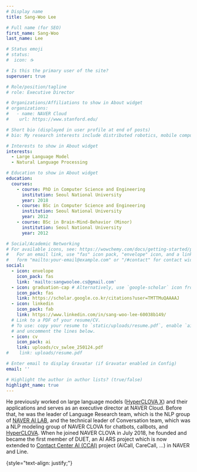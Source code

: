 ```yaml
---
# Display name
title: Sang-Woo Lee

# Full name (for SEO)
first_name: Sang-Woo
last_name: Lee

# Status emoji
# status:
#  icon: ☕️

# Is this the primary user of the site?
superuser: true

# Role/position/tagline
# role: Executive Director

# Organizations/Affiliations to show in About widget
# organizations:
#   - name: NAVER Cloud
#    url: https://www.stanford.edu/

# Short bio (displayed in user profile at end of posts)
# bio: My research interests include distributed robotics, mobile computing and programmable matter.

# Interests to show in About widget
interests:
  - Large Language Model
  - Natural Language Processing

# Education to show in About widget
education:
  courses:
    - course: PhD in Computer Science and Engineering
      institution: Seoul National University
      year: 2018
    - course: BSc in Computer Science and Engineering
      institution: Seoul National University
      year: 2012
    - course: BSc in Brain-Mind-Behavior (Minor)
      institution: Seoul National University
      year: 2012

# Social/Academic Networking
# For available icons, see: https://wowchemy.com/docs/getting-started/page-builder/#icons
#   For an email link, use "fas" icon pack, "envelope" icon, and a link in the
#   form "mailto:your-email@example.com" or "/#contact" for contact widget.
social:
  - icon: envelope
    icon_pack: fas
    link: 'mailto:sangwoolee.cs@gmail.com'
  - icon: graduation-cap # Alternatively, use `google-scholar` icon from `ai` icon pack
    icon_pack: fas
    link: https://scholar.google.co.kr/citations?user=TMTTMuQAAAAJ
  - icon: linkedin
    icon_pack: fab
    link: https://www.linkedin.com/in/sang-woo-lee-60038b149/
  # Link to a PDF of your resume/CV.
  # To use: copy your resume to `static/uploads/resume.pdf`, enable `ai` icons in `params.yaml`,
  # and uncomment the lines below.
  - icon: cv
    icon_pack: ai
    link: uploads/cv_swlee_250124.pdf
#    link: uploads/resume.pdf

# Enter email to display Gravatar (if Gravatar enabled in Config)
email: ''

# Highlight the author in author lists? (true/false)
highlight_name: true
---
```


He previously worked on large language models ([HyperCLOVA X](https://arxiv.org/abs/2404.01954)) and their applications and serves as an executive director at NAVER Cloud. Before that, he was the leader of Language Research team, which is the NLP group of [NAVER AI LAB](https://naver-career.gitbook.io/en/publications/all), and the technical leader of Conversation team, which was a NLP modeling group of NAVER CLOVA for chatbots, callbots, and [HyperCLOVA](https://naver-ai-now.kr/).
When he joined NAVER CLOVA in July 2018, he founded and became the first member of DUET, an AI ARS project which is now extended to [Contact Center AI (CCAI)](https://clova.ai/aicontactcenter) project (AiCall, CareCall, ...) in NAVER and Line.

{style="text-align: justify;"}
